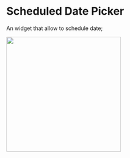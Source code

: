 # Scheduled Date Picker
An widget that allow to schedule date;

<img src="https://github.com/ViniciusSossela/scheduled-date-picker/blob/master/docs/schedule_date_picker.gif" width="300">



